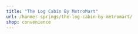 ```yaml
---
title: "The Log Cabin By MetroMart"
url: /hanmer-springs/the-log-cabin-by-metromart/
shop: convenience
---
```

